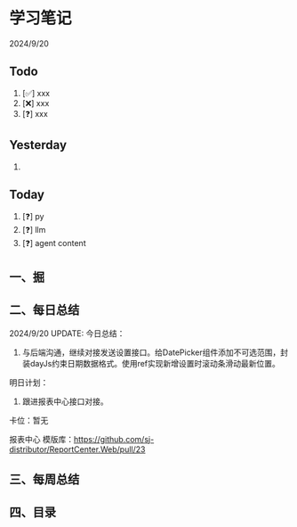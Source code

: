 # 学习笔记

2024/9/20

## Todo

1. [✅] xxx
2. [❌] xxx
3. [❓] xxx

## Yesterday

1.

## Today

1. [❓] py
2. [❓] llm
3. [❓] agent content

## 一、掘

## 二、每日总结

2024/9/20 UPDATE:
今日总结：

1. 与后端沟通，继续对接发送设置接口。给DatePicker组件添加不可选范围，封装dayJs约束日期数据格式。使用ref实现新增设置时滚动条滑动最新位置。



明日计划：

1. 跟进报表中心接口对接。



卡位：暂无

报表中心 模版库：https://github.com/sj-distributor/ReportCenter.Web/pull/23

## 三、每周总结



## 四、目录



 